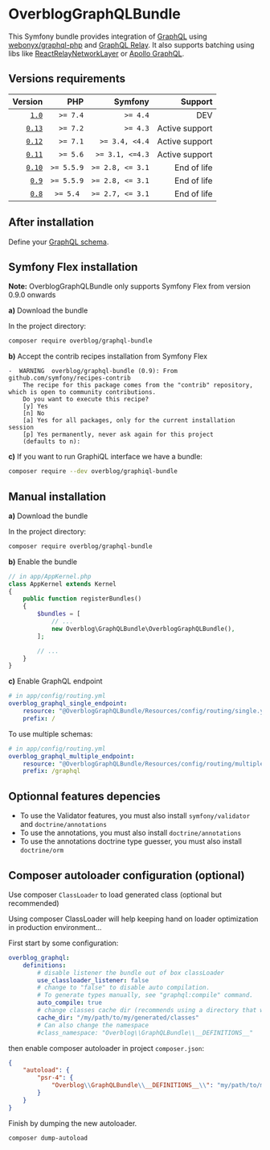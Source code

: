 OverblogGraphQLBundle
======================

This Symfony bundle provides integration of [GraphQL](https://facebook.github.io/graphql/) using [webonyx/graphql-php](https://github.com/webonyx/graphql-php)
and [GraphQL Relay](https://relay.dev/docs/guides/graphql-server-specification/).
It also supports batching using libs like [ReactRelayNetworkLayer](https://github.com/nodkz/react-relay-network-layer) or [Apollo GraphQL](https://www.apollographql.com/docs/react/api/link/apollo-link-batch-http/).

Versions requirements
----------------------

| Version                                                         | PHP        | Symfony          | Support        |
| --------------------------------------------------------------: | ---------: | ---------------: | -------------: |
| [`1.0`](https://github.com/overblog/GraphQLBundle/tree/master)  | `>= 7.4`   | `>= 4.4`         | DEV            |
| [`0.13`](https://github.com/overblog/GraphQLBundle/tree/0.13)   | `>= 7.2`   | `>= 4.3`         | Active support |
| [`0.12`](https://github.com/overblog/GraphQLBundle/tree/0.12)   | `>= 7.1`   | `>= 3.4, <4.4`   | Active support |
| [`0.11`](https://github.com/overblog/GraphQLBundle/tree/0.11)   | `>= 5.6`   | `>= 3.1, <=4.3`  | Active support |
| [`0.10`](https://github.com/overblog/GraphQLBundle/tree/0.10)   | `>= 5.5.9` | `>= 2.8, <= 3.1` | End of life    |
| [`0.9`](https://github.com/overblog/GraphQLBundle/tree/0.9)     | `>= 5.5.9` | `>= 2.8, <= 3.1` | End of life    |
| [`0.8`](https://github.com/overblog/GraphQLBundle/tree/0.8)     | `>= 5.4 `  | `>= 2.7, <= 3.1` | End of life    |

After installation
------------

Define your [GraphQL schema](definitions/index.md).

Symfony Flex installation
------------

**Note:** OverblogGraphQLBundle only supports Symfony Flex from version 0.9.0 onwards

**a)** Download the bundle

In the project directory:

```bash
composer require overblog/graphql-bundle
```

**b)** Accept the contrib recipes installation from Symfony Flex

```
-  WARNING  overblog/graphql-bundle (0.9): From github.com/symfony/recipes-contrib
    The recipe for this package comes from the "contrib" repository, which is open to community contributions.
    Do you want to execute this recipe?
    [y] Yes
    [n] No
    [a] Yes for all packages, only for the current installation session
    [p] Yes permanently, never ask again for this project
    (defaults to n): 
```

**c)** If you want to run GraphiQL interface we have a bundle:

 ```bash
 composer require --dev overblog/graphiql-bundle
 ```

Manual installation
------------

**a)** Download the bundle

In the project directory:

```bash
composer require overblog/graphql-bundle
```

**b)** Enable the bundle

```php
// in app/AppKernel.php
class AppKernel extends Kernel
{
    public function registerBundles()
    {
        $bundles = [
            // ...
            new Overblog\GraphQLBundle\OverblogGraphQLBundle(),
        ];

        // ...
    }
}
```

**c)** Enable GraphQL endpoint

```yaml
# in app/config/routing.yml
overblog_graphql_single_endpoint:
    resource: "@OverblogGraphQLBundle/Resources/config/routing/single.yaml"
    prefix: /
```

To use multiple schemas:

```yaml
# in app/config/routing.yml
overblog_graphql_multiple_endpoint:
    resource: "@OverblogGraphQLBundle/Resources/config/routing/multiple.yaml"
    prefix: /graphql
```


Optionnal features depencies
------------

- To use the Validator features, you must also install `symfony/validator` and `doctrine/annotations`
- To use the annotations, you must also install `doctrine/annotations`
- To use the annotations doctrine type guesser, you must also install `doctrine/orm`


Composer autoloader configuration (optional)
------------

Use composer `ClassLoader` to load generated class (optional but recommended)

Using composer ClassLoader will help keeping hand on loader optimization
in production environment...

First start by some configuration:

```yaml
overblog_graphql:
    definitions:
        # disable listener the bundle out of box classLoader
        use_classloader_listener: false
        # change to "false" to disable auto compilation.
        # To generate types manually, see "graphql:compile" command.
        auto_compile: true
        # change classes cache dir (recommends using a directory that will be committed)
        cache_dir: "/my/path/to/my/generated/classes"
        # Can also change the namespace
        #class_namespace: "Overblog\\GraphQLBundle\\__DEFINITIONS__"
```

then enable composer autoloader in project `composer.json`:

```json
{
    "autoload": {
        "psr-4": {
            "Overblog\\GraphQLBundle\\__DEFINITIONS__\\": "my/path/to/my/generated/classes/"
        }
    }
}
```

Finish by dumping the new autoloader.

```bash
composer dump-autoload
```
